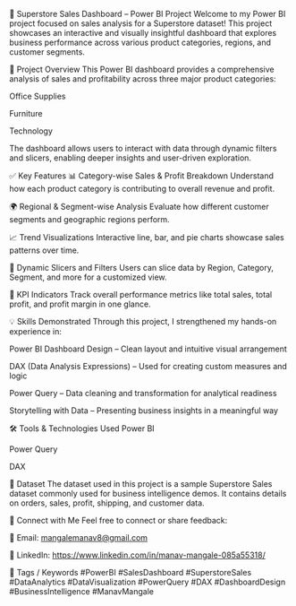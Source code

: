 🛒 Superstore Sales Dashboard – Power BI Project
Welcome to my Power BI project focused on sales analysis for a Superstore dataset! This project showcases an interactive and visually insightful dashboard that explores business performance across various product categories, regions, and customer segments.

📌 Project Overview
This Power BI dashboard provides a comprehensive analysis of sales and profitability across three major product categories:

Office Supplies

Furniture

Technology

The dashboard allows users to interact with data through dynamic filters and slicers, enabling deeper insights and user-driven exploration.

✅ Key Features
📊 Category-wise Sales & Profit Breakdown
Understand how each product category is contributing to overall revenue and profit.

🌍 Regional & Segment-wise Analysis
Evaluate how different customer segments and geographic regions perform.

📈 Trend Visualizations
Interactive line, bar, and pie charts showcase sales patterns over time.

🔄 Dynamic Slicers and Filters
Users can slice data by Region, Category, Segment, and more for a customized view.

📌 KPI Indicators
Track overall performance metrics like total sales, total profit, and profit margin in one glance.

💡 Skills Demonstrated
Through this project, I strengthened my hands-on experience in:

Power BI Dashboard Design – Clean layout and intuitive visual arrangement

DAX (Data Analysis Expressions) – Used for creating custom measures and logic

Power Query – Data cleaning and transformation for analytical readiness

Storytelling with Data – Presenting business insights in a meaningful way

🛠 Tools & Technologies Used
Power BI

Power Query

DAX


📁 Dataset
The dataset used in this project is a sample Superstore Sales dataset commonly used for business intelligence demos. It contains details on orders, sales, profit, shipping, and customer data.

🔗 Connect with Me
Feel free to connect or share feedback:

📧 Email: mangalemanav8@gmail.com

💼 LinkedIn: https://www.linkedin.com/in/manav-mangale-085a55318/

📌 Tags / Keywords
#PowerBI #SalesDashboard #SuperstoreSales #DataAnalytics #DataVisualization #PowerQuery #DAX #DashboardDesign #BusinessIntelligence #ManavMangale
